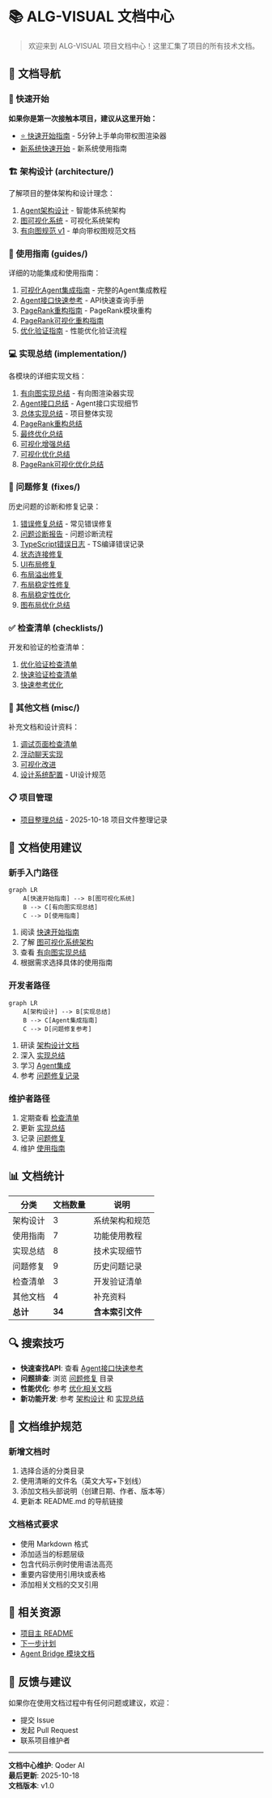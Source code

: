 # 📚 ALG-VISUAL 文档中心

> 欢迎来到 ALG-VISUAL 项目文档中心！这里汇集了项目的所有技术文档。

## 📖 文档导航

### 🚀 快速开始

**如果你是第一次接触本项目，建议从这里开始：**

- [⭐ 快速开始指南](guides/QUICK_START_GUIDE.md) - 5分钟上手单向带权图渲染器
- [新系统快速开始](guides/QUICK_START_NEW_SYSTEM.md) - 新系统使用指南

### 🏗️ 架构设计 (architecture/)

了解项目的整体架构和设计理念：

1. [Agent架构设计](architecture/AGENT_ARCHITECTURE.md) - 智能体系统架构
2. [图可视化系统](architecture/GRAPH_VISUALIZATION_SYSTEM.md) - 可视化系统架构
3. [有向图规范 v1](architecture/DIRECTED_GRAPH_SPEC_v1.md) - 单向带权图规范文档

### 📘 使用指南 (guides/)

详细的功能集成和使用指南：

1. [可视化Agent集成指南](guides/VISUALIZATION_AGENT_INTEGRATION_GUIDE.md) - 完整的Agent集成教程
2. [Agent接口快速参考](guides/AGENT_INTERFACE_QUICK_REFERENCE.md) - API快速查询手册
3. [PageRank重构指南](guides/PAGERANK_REFACTOR_FINAL.md) - PageRank模块重构
4. [PageRank可视化重构指南](guides/PAGERANK_VISUALIZATION_REFACTOR_GUIDE.md)
5. [优化验证指南](guides/OPTIMIZATION_VERIFICATION_GUIDE.md) - 性能优化验证流程

### 💻 实现总结 (implementation/)

各模块的详细实现文档：

1. [有向图实现总结](implementation/DIRECTED_GRAPH_IMPLEMENTATION_SUMMARY.md) - 有向图渲染器实现
2. [Agent接口总结](implementation/AGENT_INTERFACE_SUMMARY.md) - Agent接口实现细节
3. [总体实现总结](implementation/IMPLEMENTATION_SUMMARY.md) - 项目整体实现
4. [PageRank重构总结](implementation/PAGERANK_REFACTOR_SUMMARY.md)
5. [最终优化总结](implementation/FINAL_OPTIMIZATION_SUMMARY.md)
6. [可视化增强总结](implementation/VISUALIZATION_ENHANCEMENTS_SUMMARY.md)
7. [可视化优化总结](implementation/VISUALIZATION_OPTIMIZATION_SUMMARY.md)
8. [PageRank可视化优化总结](implementation/PAGERANK_VISUALIZATION_OPTIMIZATION_SUMMARY.md)

### 🔧 问题修复 (fixes/)

历史问题的诊断和修复记录：

1. [错误修复总结](fixes/ERROR_FIXES_SUMMARY.md) - 常见错误修复
2. [问题诊断报告](fixes/ISSUE_DIAGNOSIS_REPORT.md) - 问题诊断流程
3. [TypeScript错误日志](fixes/typescript-errors-log.md) - TS编译错误记录
4. [状态连接修复](fixes/STATE_CONNECTION_FIX_SUMMARY.md)
5. [UI布局修复](fixes/UI_LAYOUT_FIX_SUMMARY.md)
6. [布局溢出修复](fixes/LAYOUT_OVERFLOW_FIX_SUMMARY.md)
7. [布局稳定性修复](fixes/LAYOUT_STABILITY_FIX.md)
8. [布局稳定性优化](fixes/LAYOUT_STABILITY_OPTIMIZATION.md)
9. [图布局优化总结](fixes/GRAPH_LAYOUT_OPTIMIZATION_SUMMARY.md)

### ✅ 检查清单 (checklists/)

开发和验证的检查清单：

1. [优化验证检查清单](checklists/OPTIMIZATION_VERIFICATION_CHECKLIST.md)
2. [快速验证检查清单](checklists/QUICK_VERIFICATION_CHECKLIST.md)
3. [快速参考优化](checklists/QUICK_REFERENCE_OPTIMIZATION.md)

### 📝 其他文档 (misc/)

补充文档和设计资料：

1. [调试页面检查清单](misc/DEBUG_PAGE_CHECK.md)
2. [浮动聊天实现](misc/FLOATING_CHAT_IMPLEMENTATION.md)
3. [可视化改进](misc/VISUALIZATION_IMPROVEMENTS.md)
4. [设计系统配置](misc/design-system-profile.md) - UI设计规范

### 📋 项目管理

- [项目整理总结](PROJECT_CLEANUP_SUMMARY.md) - 2025-10-18 项目文件整理记录

## 🎯 文档使用建议

### 新手入门路径

```mermaid
graph LR
    A[快速开始指南] --> B[图可视化系统]
    B --> C[有向图实现总结]
    C --> D[使用指南]
```

1. 阅读 [快速开始指南](guides/QUICK_START_GUIDE.md)
2. 了解 [图可视化系统架构](architecture/GRAPH_VISUALIZATION_SYSTEM.md)
3. 查看 [有向图实现总结](implementation/DIRECTED_GRAPH_IMPLEMENTATION_SUMMARY.md)
4. 根据需求选择具体的使用指南

### 开发者路径

```mermaid
graph LR
    A[架构设计] --> B[实现总结]
    B --> C[Agent集成指南]
    C --> D[问题修复参考]
```

1. 研读 [架构设计文档](architecture/)
2. 深入 [实现总结](implementation/)
3. 学习 [Agent集成](guides/VISUALIZATION_AGENT_INTEGRATION_GUIDE.md)
4. 参考 [问题修复记录](fixes/)

### 维护者路径

1. 定期查看 [检查清单](checklists/)
2. 更新 [实现总结](implementation/)
3. 记录 [问题修复](fixes/)
4. 维护 [使用指南](guides/)

## 📊 文档统计

| 分类 | 文档数量 | 说明 |
|------|---------|------|
| 架构设计 | 3 | 系统架构和规范 |
| 使用指南 | 7 | 功能使用教程 |
| 实现总结 | 8 | 技术实现细节 |
| 问题修复 | 9 | 历史问题记录 |
| 检查清单 | 3 | 开发验证清单 |
| 其他文档 | 4 | 补充资料 |
| **总计** | **34** | **含本索引文件** |

## 🔍 搜索技巧

- **快速查找API**: 查看 [Agent接口快速参考](guides/AGENT_INTERFACE_QUICK_REFERENCE.md)
- **问题排查**: 浏览 [问题修复](fixes/) 目录
- **性能优化**: 参考 [优化相关文档](implementation/)
- **新功能开发**: 参考 [架构设计](architecture/) 和 [实现总结](implementation/)

## 📌 文档维护规范

### 新增文档时

1. 选择合适的分类目录
2. 使用清晰的文件名（英文大写+下划线）
3. 添加文档头部说明（创建日期、作者、版本等）
4. 更新本 README.md 的导航链接

### 文档格式要求

- 使用 Markdown 格式
- 添加适当的标题层级
- 包含代码示例时使用语法高亮
- 重要内容使用引用块或表格
- 添加相关文档的交叉引用

## 🔗 相关资源

- [项目主 README](../README.md)
- [下一步计划](../NEXT_STEPS.md)
- [Agent Bridge 模块文档](../packages/agent-bridge/README.md)

## 📮 反馈与建议

如果你在使用文档过程中有任何问题或建议，欢迎：

- 提交 Issue
- 发起 Pull Request
- 联系项目维护者

---

**文档中心维护**: Qoder AI  
**最后更新**: 2025-10-18  
**文档版本**: v1.0
